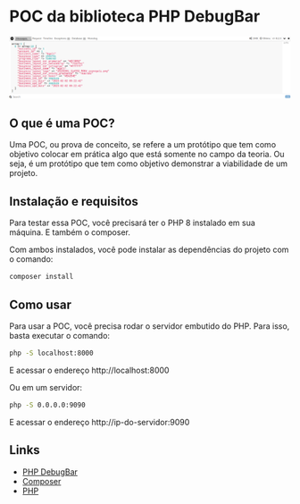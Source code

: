 # POC da biblioteca PHP DebugBar

![phpDebugBar](screenshot.png)

## O que é uma POC?
Uma POC, ou prova de conceito, se refere a um protótipo que tem como objetivo colocar em prática algo que está somente no campo da teoria. Ou seja, é um protótipo que tem como objetivo demonstrar a viabilidade de um projeto.

## Instalação e requisitos
Para testar essa POC, você precisará ter o PHP 8 instalado em sua máquina. E também o composer.

Com ambos instalados, você pode instalar as dependências do projeto com o comando:
```bash
composer install
```
## Como usar
Para usar a POC, você precisa rodar o servidor embutido do PHP. Para isso, basta executar o comando:
```bash
php -S localhost:8000
```
E acessar o endereço http://localhost:8000

Ou em um servidor:
```bash
php -S 0.0.0.0:9090
```
E acessar o endereço http://ip-do-servidor:9090

## Links
- [PHP DebugBar](http://phpdebugbar.com/)
- [Composer](https://getcomposer.org/)
- [PHP](https://www.php.net/)